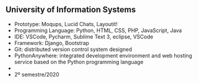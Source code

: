 ## University of Information Systems

* Prototype: Moqups, Lucid Chats, Layoutit!
* Programming Language: Python, HTML, CSS, PHP, JavaScript, Java
* IDE: VSCode, Pycharm, Sublime Text 3, eclipse, VSCode
* Framework: Django, Bootstrap
* Git: distributed version control system designed
* PythonAnywhere: integrated development environment and web hosting service based on the Python programming language
* 
* 2º semestre/2020
